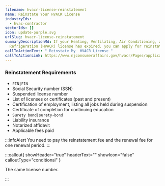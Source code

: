 ```yaml
---
filename: hvacr-license-reinstatement
name: Reinstate Your HVACR License
industryIds:
  - hvac-contractor
sectorIds: []
icon: update-purple.svg
urlSlug: hvacr-license-reinstatement
summaryDescriptionMd: If your Heating, Ventilating, Air Conditioning, and
  Refrigeration (HVACR) license has expired, you can apply for reinstatement.
callToActionText: " Reinstate My  HVACR License "
callToActionLink: https://www.njconsumeraffairs.gov/hvacr/Pages/applications.aspx
---
```


### Reinstatement Requirements

*  `EIN|EIN` 
* Social Security number (SSN)
* Suspended license number
* List of licenses or certificates (past and present)
* Certification of employment, listing all jobs held during suspension
* Certificate of completion for continuing education
*  `Surety bond|surety-bond` 
* Liability insurance
* Notarized affidavit
* Applicable fees paid

:::infoAlert 
 You need to pay the reinstatement fee and the renewal fee for one renewal period.
:::

:::callout{ showHeader="true" headerText="" showIcon="false" calloutType="conditional" }

The same license number.

:::